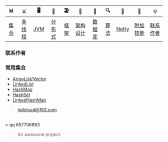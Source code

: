 <br/>

| 📊 |⚔️ | 🖥 | 🚏 | 🏖  | 🌁| 📮 | 🔍 | 🚀 | 🌈 |💡
| :--------: | :---------: | :---------: | :---------: | :---------: | :---------:| :---------: | :-------: | :-------:| :------:|:------:|
| [集合](#常用集合) | [多线程](#java-多线程)|[JVM](#jvm) | [分布式](#分布式相关) |[框架](#常用框架第三方组件)|[架构设计](#架构设计)| [数据库](#db-相关) |[算法](#数据结构与算法)|[Netty](#netty-相关)| [附加技能](#附加技能)|[联系作者](#联系作者) |


### 联系作者


### 常用集合
- [ArrayList/Vector](https://github.com/li-xiangdong/native/blob/master/docs/MD/ArrayList.md)
- [LinkedList](https://github.com/li-xiangdong/native/blob/master/docs/MD/LinkedList.md)
- [HashMap](https://github.com/li-xiangdong/native/blob/master/docs/MD/HashMap.md)
- [HashSet](https://github.com/li-xiangdong/native/blob/master/docs/MD/collection/HashSet.md)
- [LinkedHashMap](https://github.com/li-xiangdong/native/blob/master/docs/MD/collection/LinkedHashMap.md)

> lxdcloud@163.com
<br/>
> qq 657706893

> An awesome project.
